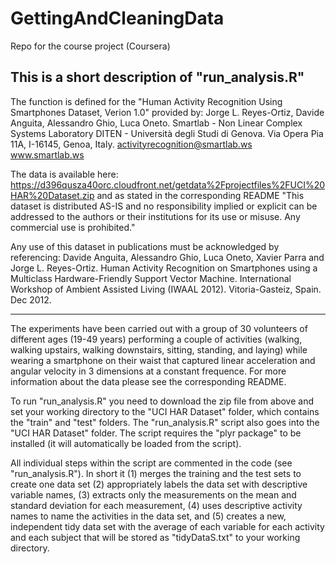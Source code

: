 # GettingAndCleaningData
Repo for the course project (Coursera)

This is a short description of "run_analysis.R"
----------------------------------------------------------------------------------------------------------------------
The function is defined for the "Human Activity Recognition Using Smartphones Dataset, Verion 1.0"
provided by: 
Jorge L. Reyes-Ortiz, Davide Anguita, Alessandro Ghio, Luca Oneto.
Smartlab - Non Linear Complex Systems Laboratory
DITEN - Università degli Studi di Genova.
Via Opera Pia 11A, I-16145, Genoa, Italy.
activityrecognition@smartlab.ws
www.smartlab.ws

The data is available here: https://d396qusza40orc.cloudfront.net/getdata%2Fprojectfiles%2FUCI%20HAR%20Dataset.zip
and as stated in the corresponding README "This dataset is distributed AS-IS and no responsibility implied or explicit 
can be addressed to the authors or their institutions for its use or misuse. Any commercial use is prohibited."

Any use of this dataset in publications must be acknowledged by referencing:
Davide Anguita, Alessandro Ghio, Luca Oneto, Xavier Parra and Jorge L. Reyes-Ortiz. Human Activity Recognition on 
Smartphones using a Multiclass Hardware-Friendly Support Vector Machine. International Workshop of Ambient Assisted 
Living (IWAAL 2012). Vitoria-Gasteiz, Spain. Dec 2012.

----------------------------------------------------------------------------------------------------------------------
The experiments have been carried out with a group of 30 volunteers of different ages (19-49 years) performing a couple 
of activities (walking, walking upstairs, walking downstairs, sitting, standing, and laying) while wearing a smartphone
on their waist that captured linear acceleration and angular velocity in 3 dimensions at a constant frequence.
For more information about the data please see the corresponding README.

To run "run_analysis.R" you need to download the zip file from above and set your working directory to the "UCI HAR 
Dataset" folder, which contains the "train" and "test" folders. The "run_analysis.R" script also goes into the "UCI 
HAR Dataset" folder. The script requires the "plyr package" to be installed (it will automatically be loaded from the 
script).

All individual steps within the script are commented in the code (see "run_analysis.R"). In short it
(1) merges the training and the test sets to create one data set
(2) appropriately labels the data set with descriptive variable names,
(3) extracts only the measurements on the mean and standard deviation for each measurement,
(4) uses descriptive activity names to name the activities in the data set, and
(5) creates a new, independent tidy data set with the average of each variable for each activity and each subject
that will be stored as "tidyDataS.txt" to your working directory.

